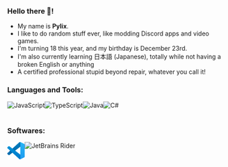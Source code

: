 ### Hello there 👋!<br/>

- My name is **Pylix**.
- I like to do random stuff ever, like modding Discord apps and video games.
- I'm turning 18 this year, and my birthday is December 23rd.
- I'm also currently learning 日本語 (Japanese), totally while not having a broken English or anything
- A certified professional stupid beyond repair, whatever you call it!

  
### Languages and Tools:

<a href="https://www.javascript.com/" target="_blank"><img align="left" alt="JavaScript" src="https://cdn.jsdelivr.net/npm/programming-languages-logos@0.0.3/src/javascript/javascript_48x48.png" height="40px"/></a>
<a href="https://www.typescriptlang.org/" target="_blank"><img align="left" alt="TypeScript" src="https://cdn.jsdelivr.net/npm/programming-languages-logos@0.0.3/src/typescript/typescript_48x48.png" height="40px"/></a>
<a href="https://www.java.com/" target="_blank"><img align="left" alt="Java" src="https://cdn.jsdelivr.net/npm/programming-languages-logos@0.0.3/src/java/java_48x48.png" /></a>
<a href="https://docs.microsoft.com/en-us/dotnet/csharp/" target="_blank"><img align="left" alt="C#" src="https://cdn.jsdelivr.net/npm/programming-languages-logos@0.0.3/src/csharp/csharp_48x48.png" height="40px"/></a>

<br />
<br />

### Softwares:

<img align="left" alt="Visual Studio Code" src="https://raw.githubusercontent.com/github/explore/80688e429a7d4ef2fca1e82350fe8e3517d3494d/topics/visual-studio-code/visual-studio-code.png" height="40px" />
<img align="left" alt="JetBrains Rider" src="https://resources.jetbrains.com/storage/products/rider/img/meta/rider_logo_300x300.png" height="40px"/>

<!-- TODO: projects -->
<!--
### Discord
[![](https://discord-md-badge.vercel.app/api/shield/492949202121261067)](https://discord.com/users/492949202121261067) 
--->
